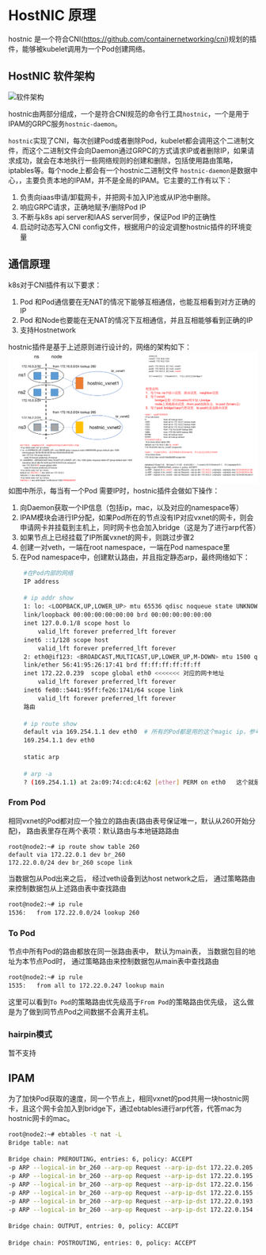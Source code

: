 # HostNIC 原理
hostnic 是一个符合CNI(https://github.com/containernetworking/cni)规划的插件，能够被kubelet调用为一个Pod创建网络。

## HostNIC 软件架构
![软件架构](arch.svg)

hostnic由两部分组成，一个是符合CNI规范的命令行工具`hostnic`，一个是用于IPAM的GRPC服务`hostnic-daemon`。

`hostnic`实现了CNI，每次创建Pod或者删除Pod，kubelet都会调用这个二进制文件，而这个二进制文件会向Daemon通过GRPC的方式请求IP或者删除IP，如果请求成功，就会在本地执行一些网络规则的创建和删除，包括使用路由策略，iptables等。每个node上都会有一个hostnic二进制文件
`hostnic-daemon`是数据中心，，主要负责本地的IPAM，并不是全局的IPAM。它主要的工作有以下：
1. 负责向iaas申请/卸载网卡，并把网卡加入IP池或从IP池中删除。
2. 响应GRPC请求，正确地赋予/删除Pod IP
3. 不断与k8s api server和IAAS server同步，保证Pod IP的正确性
4. 启动时动态写入CNI config文件，根据用户的设定调整hostnic插件的环境变量

## 通信原理
k8s对于CNI插件有以下要求：
1. Pod 和Pod通信要在无NAT的情况下能够互相通信，也能互相看到对方正确的IP
2. Pod 和Node也要能在无NAT的情况下互相通信，并且互相能够看到正确的IP
3. 支持Hostnetwork

hostnic插件是基于上述原则进行设计的，网络的架构如下：
![网络架构](pod.png)
如图中所示，每当有一个Pod 需要IP时，hostnic插件会做如下操作：
1. 向Daemon获取一个IP信息（包括ip，mac，以及对应的namespace等）
2. IPAM模块会进行IP分配，如果Pod所在的节点没有IP对应vxnet的网卡，则会申请网卡并挂载到主机上，同时网卡也会加入bridge（这是为了进行arp代答）
3. 如果节点上已经挂载了IP所属vxnet的网卡，则跳过步骤2
4. 创建一对veth，一端在root namespace，一端在Pod namespace里
5. 在Pod namespace中，创建默认路由，并且指定静态arp，最终网络如下：
   ```bash
    #在Pod内部的网络
    IP address

    # ip addr show
    1: lo: <LOOPBACK,UP,LOWER_UP> mtu 65536 qdisc noqueue state UNKNOWN qlen 1
    link/loopback 00:00:00:00:00:00 brd 00:00:00:00:00:00
    inet 127.0.0.1/8 scope host lo
        valid_lft forever preferred_lft forever
    inet6 ::1/128 scope host 
        valid_lft forever preferred_lft forever
    2: eth0@if123: <BROADCAST,MULTICAST,UP,LOWER_UP,M-DOWN> mtu 1500 qdisc noqueue state UP 
    link/ether 56:41:95:26:17:41 brd ff:ff:ff:ff:ff:ff
    inet 172.22.0.239  scope global eth0 <<<<<<< 对应的网卡地址
        valid_lft forever preferred_lft forever
    inet6 fe80::5441:95ff:fe26:1741/64 scope link 
        valid_lft forever preferred_lft forever
    路由

    # ip route show
    default via 169.254.1.1 dev eth0  # 所有的Pod都是用的这个magic ip，参考的calico
    169.254.1.1 dev eth0 

    static arp

    # arp -a
    ? (169.254.1.1) at 2a:09:74:cd:c4:62 [ether] PERM on eth0   这个就是veth另外一端(主机侧)的mac
   ```

### From Pod
相同vxnet的Pod都对应一个独立的路由表(路由表号保证唯一，默认从260开始分配)， 路由表里存在两个表项：默认路由与本地链路路由
```shell
root@node2:~# ip route show table 260
default via 172.22.0.1 dev br_260
172.22.0.0/24 dev br_260 scope link
```
当数据包从Pod出来之后， 经过veth设备到达host network之后， 通过策略路由来控制数据包从上述路由表中查找路由
```bash
root@node2:~# ip rule
1536:   from 172.22.0.0/24 lookup 260
```

### To Pod
节点中所有Pod的路由都放在同一张路由表中， 默认为main表， 当数据包目的地址为本节点Pod时， 通过策略路由来控制数据包从main表中查找路由
```bash
root@node2:~# ip rule
1535:   from all to 172.22.0.247 lookup main
```
这里可以看到`To Pod`的策略路由优先级高于`From Pod`的策略路由优先级， 这么做是为了做到同节点Pod之间数据不会离开主机。

### hairpin模式

暂不支持

## IPAM

为了加快Pod获取的速度，同一个节点上，相同vxnet的pod共用一块hostnic网卡，且这个网卡会加入到bridge下，通过ebtables进行arp代答，代答mac为hostnic网卡的mac。
```bash
root@node2:~# ebtables -t nat -L
Bridge table: nat

Bridge chain: PREROUTING, entries: 6, policy: ACCEPT
-p ARP --logical-in br_260 --arp-op Request --arp-ip-dst 172.22.0.205 -j arpreply --arpreply-mac 52:54:9e:d0:dd:96
-p ARP --logical-in br_260 --arp-op Request --arp-ip-dst 172.22.0.195 -j arpreply --arpreply-mac 52:54:9e:d0:dd:96
-p ARP --logical-in br_260 --arp-op Request --arp-ip-dst 172.22.0.156 -j arpreply --arpreply-mac 52:54:9e:d0:dd:96
-p ARP --logical-in br_260 --arp-op Request --arp-ip-dst 172.22.0.155 -j arpreply --arpreply-mac 52:54:9e:d0:dd:96
-p ARP --logical-in br_260 --arp-op Request --arp-ip-dst 172.22.0.193 -j arpreply --arpreply-mac 52:54:9e:d0:dd:96
-p ARP --logical-in br_260 --arp-op Request --arp-ip-dst 172.22.0.154 -j arpreply --arpreply-mac 52:54:9e:d0:dd:96

Bridge chain: OUTPUT, entries: 0, policy: ACCEPT

Bridge chain: POSTROUTING, entries: 0, policy: ACCEPT
```
